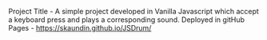 Project Title  - A simple project developed in Vanilla Javascript which accept a keyboard press and plays a corresponding sound. 
Deployed in gitHub Pages - https://skaundin.github.io/JSDrum/
